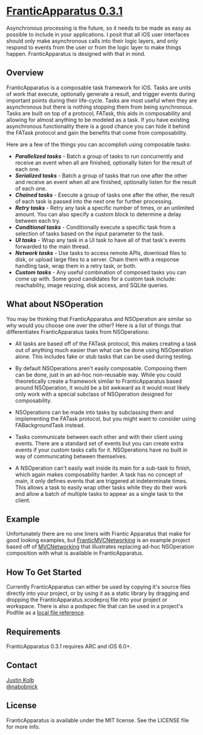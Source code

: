# [FranticApparatus 0.3.1](https://github.com/jkolb/FranticApparatus)

Asynchronous processing is the future, so it needs to be made as easy as possible to include in your applications. I posit that all iOS user interfaces should only make asynchronous calls into their logic layers, and only respond to events from the user or from the logic layer to make things happen. FranticApparatus is designed with that in mind.

## Overview

FranticApparatus is a composable task framework for iOS. Tasks are units of work that execute, optionally generate a result, and trigger events during important points during their life-cycle. Tasks are most useful when they are asynchronous but there is nothing stopping them from being synchronous. Tasks are built on top of a protocol, FATask, this aids in composability and allowing for almost anything to be modeled as a task. If you have existing asynchronous functionality there is a good chance you can hide it behind the FATask protocol and gain the benefits that come from composability.

Here are a few of the things you can accomplish using composable tasks:

* ***Parallelized tasks*** - Batch a group of tasks to run concurrently and receive an event when all are finished, optionally listen for the result of each one.
* ***Serialized tasks*** - Batch a group of tasks that run one after the other and receive an event when all are finished, optionally listen for the result of each one.
* ***Chained tasks*** - Execute a group of tasks one after the other, the result of each task is passed into the next one for further processing.
* ***Retry tasks*** - Retry any task a specific number of times, or an unlimited amount. You can also specify a custom block to determine a delay between each try.
* ***Conditional tasks*** - Conditionally execute a specific task from a selection of tasks based on the input parameter to the task.
* ***UI tasks*** - Wrap any task in a UI task to have all of that task's events forwarded to the main thread.
* ***Network tasks*** - Use tasks to access remote APIs, download files to disk, or upload large files to a server. Chain them with a response handling task, wrap them in a retry task, or both.
* ***Custom tasks*** - Any useful combination of composed tasks you can come up with. Some good candidates for a custom task include: reachability, image resizing, disk access, and SQLite queries.

## What about NSOperation

You may be thinking that FranticApparatus and NSOperation are similar so why would you choose one over the other? Here is a list of things that differentiates FranticApparatus tasks from NSOperations:

* All tasks are based off of the FATask protocol, this makes creating a task out of anything much easier than what can be done using NSOperation alone. This includes fake or stub tasks that can be used during testing.

* By default NSOperations aren't easily composable. Composing them can be done, just in an ad-hoc non-reusable way. While you could theoretically create a framework similar to FranticApparatus based around NSOperation, it would be a bit awkward as it would most likely only work with a special subclass of NSOperation designed for composability.

* NSOperations can be made into tasks by subclassing them and implementing the FATask protocol, but you might want to consider using FABackgroundTask instead.

* Tasks communicate between each other and with their client using events. There are a standard set of events but you can create extra events if your custom tasks calls for it. NSOperations have no built in way of communicating between themselves.

* A NSOperation can't easily wait inside its main for a sub-task to finish, which again makes composability harder. A task has no concept of main, it only defines events that are triggered at indeterminate times. This allows a task to easily wrap other tasks while they do their work and allow a batch of multiple tasks to appear as a single task to the client.

## Example

Unfortunately there are no one liners with Frantic Apparatus that make for good looking examples, but [FranticMVCNetworking](https://github.com/jkolb/FranticMVCNetworking.git) is an example project based off of [MVCNetworking](http://developer.apple.com/library/ios/#samplecode/MVCNetworking/Introduction/Intro.html) that illustrates replacing ad-hoc NSOperation composition with what is available in FranticApparatus.

## How To Get Started

Currently FranticApparatus can either be used by copying it's source files directly into your project, or by using it as a static library by dragging and dropping the FranticApparatus.xcodeproj file into your project or workspace. There is also a podspec file that can be used in a project's Podfile as a [local file reference](https://gist.github.com/radiospiel/2009100).

## Requirements

FranticApparatus 0.3.1 requires ARC and iOS 6.0+.

## Contact

[Justin Kolb](https://github.com/jkolb)  
[@nabobnick](https://twitter.com/nabobnick)

## License

FranticApparatus is available under the MIT license. See the LICENSE file for more info.
